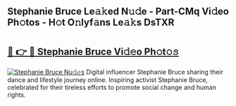 ## Stephanie Bruce Le𝚊𝚔ed N𝚞𝚍e - Part-CMq Vi𝚍eo Ph𝚘tos - H𝚘t O𝚗lyf𝚊ns Le𝚊𝚔s DsTXR

# <h2><a href="http://hf86rp6.feru.top/?c=Stephanie+Bruce">🔗 👉 🔴 Stephanie Bruce Vi𝚍𝚎o Ph𝚘t𝚘𝚜</a></h2>

[![Stephanie Bruce Nu𝚍𝚎s](https://i.imgur.com/0TWrTi3.gif)](http://hf86rp6.feru.top/?c=Stephanie+Bruce)
Digital influencer Stephanie Bruce sharing their dance and lifestyle journey online. Inspiring activist Stephanie Bruce, celebrated for their tireless efforts to promote social change and human rights. 
